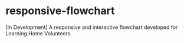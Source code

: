 # responsive-flowchart
 [In Development] A responsive and interactive flowchart developed for Learning Home Volunteers.
